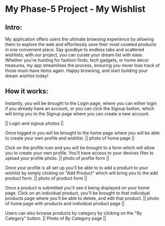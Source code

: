 # My Phase-5 Project - My Wishlist

## Intro:
My application offers users the ultimate browsing experience by allowing them to explore the web and effortlessly save their most coveted products in one convenient place. Say goodbye to endless tabs and scattered wishlists; with our project, you can curate your dream list with ease. Whether you're hunting for fashion finds, tech gadgets, or home decor treasures, my app streamlines the process, ensuring you never lose track of those must-have items again. Happy browsing, and start building your dream wishlist today!

## How it works:
Instantly, you will be brought to the Login page, where you can either login if you already have an account, or you can click the Signup button, which will bring you to the Signup page where you can create a new account.

|| Login and signup photos ||

Once logged in you will be brought to the home page where you will be able to create your own profile and  wishlist.
|| photo of home page ||

Click on the profile icon and you will be brought to a form which will allow you to create your own profile. You'll have access to your devices files to upload your profile photo.
|| photo of profile form ||

Once your profile is all set up you'll be able to to add a product to your wishlist by simply clicking on "Add Product" which will bring you to the add product form.
|| photo of product form ||

Once a product is submitted you'll see it being displayed on your home page. Click on an individual product, you'll be brought to that individual products page where you'll be able to delete, and edit that product.
|| photo of home page with products and individual product page ||

Users can also browse products by category by clicking on the "By Category" button. 
|| Photo of By Category page ||

